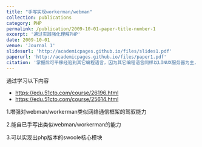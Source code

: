 ```yaml
---
title: "手写实现workerman/webman"
collection: publications
category: PHP
permalink: /publication/2009-10-01-paper-title-number-1
excerpt: '通过实践强化理解PHP'
date: 2009-10-01
venue: 'Journal 1'
slidesurl: 'http://academicpages.github.io/files/slides1.pdf'
paperurl: 'http://academicpages.github.io/files/paper1.pdf'
citation: '掌握后可平移经验到其它编程语言，因为其它编程语言同样以LINUX服务器为主，运行在同一个OS,同一个CPU架构，同一个TCP/IP，它们是一样的，不存在过时的问题'
---
```


通过学习以下内容    
- https://edu.51cto.com/course/26196.html   
- https://edu.51cto.com/course/25614.html

  
1.增强对webman/workerman类似网络通信框架的驾驭能力       

2.能自已手写出类似webman/workerman的能力     

3.可以实现出php版本的swoole核心模块      

    
